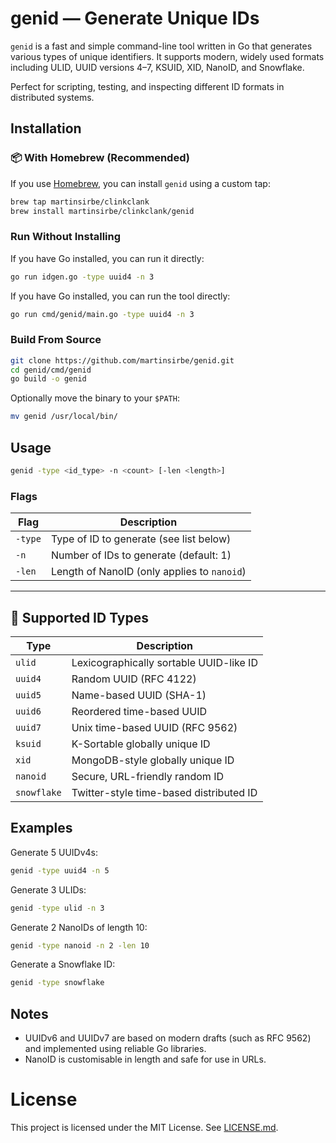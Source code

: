 # genid — Generate Unique IDs

`genid` is a fast and simple command-line tool written in Go that generates various types of unique 
identifiers. It supports modern, widely used formats including ULID, UUID versions 4–7, KSUID, XID, 
NanoID, and Snowflake.

Perfect for scripting, testing, and inspecting different ID formats in distributed systems.

## Installation

### 📦 With Homebrew (Recommended)

If you use [Homebrew](https://brew.sh), you can install `genid` using a custom tap:

```sh
brew tap martinsirbe/clinkclank
brew install martinsirbe/clinkclank/genid
```

### Run Without Installing

If you have Go installed, you can run it directly:

```sh
go run idgen.go -type uuid4 -n 3
```

If you have Go installed, you can run the tool directly:

```sh
go run cmd/genid/main.go -type uuid4 -n 3
```

### Build From Source

```sh
git clone https://github.com/martinsirbe/genid.git
cd genid/cmd/genid
go build -o genid
```

Optionally move the binary to your `$PATH`:

```sh
mv genid /usr/local/bin/
```

## Usage

```sh
genid -type <id_type> -n <count> [-len <length>]
```

### Flags

| Flag      | Description                                  |
|-----------|----------------------------------------------|
| `-type`   | Type of ID to generate (see list below)      |
| `-n`      | Number of IDs to generate (default: 1)       |
| `-len`    | Length of NanoID (only applies to `nanoid`)  |

---

## 🔢 Supported ID Types

| Type        | Description                                 |
|-------------|---------------------------------------------|
| `ulid`      | Lexicographically sortable UUID-like ID     |
| `uuid4`     | Random UUID (RFC 4122)                      |
| `uuid5`     | Name-based UUID (SHA-1)                     |
| `uuid6`     | Reordered time-based UUID                   |
| `uuid7`     | Unix time-based UUID (RFC 9562)             |
| `ksuid`     | K-Sortable globally unique ID               |
| `xid`       | MongoDB-style globally unique ID            |
| `nanoid`    | Secure, URL-friendly random ID              |
| `snowflake` | Twitter-style time-based distributed ID     |


## Examples

Generate 5 UUIDv4s:

```sh
genid -type uuid4 -n 5
```

Generate 3 ULIDs:

```sh
genid -type ulid -n 3
```

Generate 2 NanoIDs of length 10:

```sh
genid -type nanoid -n 2 -len 10
```

Generate a Snowflake ID:

```sh
genid -type snowflake
```

## Notes

- UUIDv6 and UUIDv7 are based on modern drafts (such as RFC 9562) and implemented using reliable Go libraries.
- NanoID is customisable in length and safe for use in URLs.

# License

This project is licensed under the MIT License. See [LICENSE.md](LICENSE.md).
